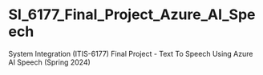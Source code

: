 # SI_6177_Final_Project_Azure_AI_Speech
System Integration (ITIS-6177) Final Project - Text To Speech Using Azure AI Speech (Spring 2024)
